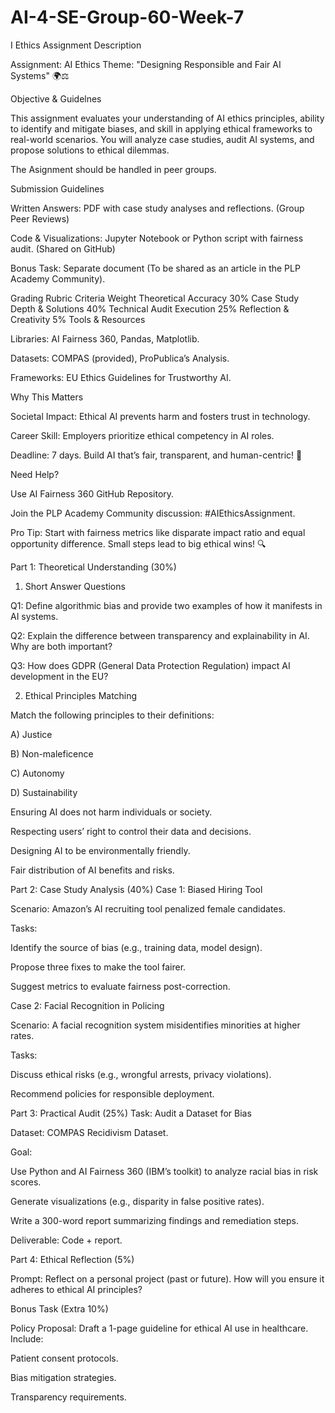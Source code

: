 # AI-4-SE-Group-60-Week-7
I Ethics Assignment
Description

Assignment: AI Ethics
Theme: "Designing Responsible and Fair AI Systems" 🌍⚖️

Objective & Guidelnes

This assignment evaluates your understanding of AI ethics principles, ability to identify and mitigate biases, and skill in applying ethical frameworks to real-world scenarios. You will analyze case studies, audit AI systems, and propose solutions to ethical dilemmas.

The Asignment should be handled in peer groups. 

Submission Guidelines

Written Answers: PDF with case study analyses and reflections. (Group Peer Reviews)

Code & Visualizations: Jupyter Notebook or Python script with fairness audit. (Shared on GitHub)

Bonus Task: Separate document (To be shared as an article in the PLP Academy Community).

Grading Rubric
Criteria	Weight
Theoretical Accuracy	30%
Case Study Depth & Solutions	40%
Technical Audit Execution	25%
Reflection & Creativity	5%
Tools & Resources

Libraries: AI Fairness 360, Pandas, Matplotlib.

Datasets: COMPAS (provided), ProPublica’s Analysis.

Frameworks: EU Ethics Guidelines for Trustworthy AI.

Why This Matters

Societal Impact: Ethical AI prevents harm and fosters trust in technology.

Career Skill: Employers prioritize ethical competency in AI roles.

Deadline: 7 days. Build AI that’s fair, transparent, and human-centric! 🌟

Need Help?

Use AI Fairness 360 GitHub Repository.

Join the PLP Academy Community discussion: #AIEthicsAssignment.

Pro Tip: Start with fairness metrics like disparate impact ratio and equal opportunity difference. Small steps lead to big ethical wins! 🔍

Part 1: Theoretical Understanding (30%)
1. Short Answer Questions

Q1: Define algorithmic bias and provide two examples of how it manifests in AI systems.

Q2: Explain the difference between transparency and explainability in AI. Why are both important?

Q3: How does GDPR (General Data Protection Regulation) impact AI development in the EU?

2. Ethical Principles Matching

Match the following principles to their definitions:

A) Justice

B) Non-maleficence

C) Autonomy

D) Sustainability

Ensuring AI does not harm individuals or society.

Respecting users’ right to control their data and decisions.

Designing AI to be environmentally friendly.

Fair distribution of AI benefits and risks.



Part 2: Case Study Analysis (40%)
Case 1: Biased Hiring Tool

Scenario: Amazon’s AI recruiting tool penalized female candidates.

Tasks:

Identify the source of bias (e.g., training data, model design).

Propose three fixes to make the tool fairer.

Suggest metrics to evaluate fairness post-correction.

Case 2: Facial Recognition in Policing

Scenario: A facial recognition system misidentifies minorities at higher rates.

Tasks:

Discuss ethical risks (e.g., wrongful arrests, privacy violations).

Recommend policies for responsible deployment.

Part 3: Practical Audit (25%)
Task: Audit a Dataset for Bias

Dataset: COMPAS Recidivism Dataset.

Goal:

Use Python and AI Fairness 360 (IBM’s toolkit) to analyze racial bias in risk scores.

Generate visualizations (e.g., disparity in false positive rates).

Write a 300-word report summarizing findings and remediation steps.

Deliverable: Code + report.

Part 4: Ethical Reflection (5%)

Prompt: Reflect on a personal project (past or future). How will you ensure it adheres to ethical AI principles?

Bonus Task (Extra 10%)

Policy Proposal: Draft a 1-page guideline for ethical AI use in healthcare. Include:

Patient consent protocols.

Bias mitigation strategies.

Transparency requirements.

